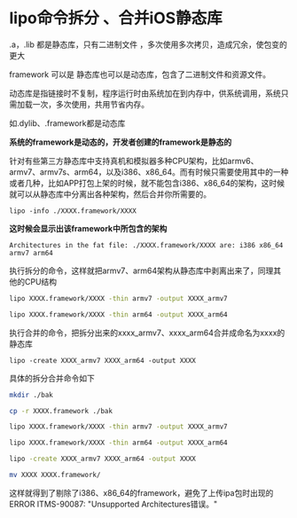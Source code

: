 # **lipo命令拆分 、合并iOS静态库**



.a，.lib 都是静态库，只有二进制文件 ，多次使用多次拷贝，造成冗余，使包变的更大

framework 可以是 静态库也可以是动态库，包含了二进制文件和资源文件。

动态库是指链接时不复制，程序运行时由系统加在到内存中，供系统调用，系统只需加载一次，多次使用，共用节省内存。

如.dylib、.framework都是动态库

**系统的framework是动态的，开发者创建的framework是静态的**

针对有些第三方静态库中支持真机和模拟器多种CPU架构，比如armv6、armv7、armv7s、arm64，以及i386、x86_64。而有时候只需要使用其中的一种或者几种，比如APP打包上架的时候，就不能包含i386、x86_64的架构，这时候就可以从静态库中分离出各种架构，然后合并你所需要的。

`lipo -info ./XXXX.framework/XXXX`

**这时候会显示出该framework中所包含的架构**

`Architectures in the fat file: ./XXXX.framework/XXXX are: i386 x86_64 armv7 arm64`

执行拆分的命令，这样就把armv7、arm64架构从静态库中剥离出来了，同理其他的CPU结构



```sh
lipo XXXX.framework/XXXX -thin armv7 -output XXXX_armv7 

lipo XXXX.framework/XXXX -thin arm64 -output XXXX_arm64

```

执行合并的命令，把拆分出来的xxxx_armv7、xxxx_arm64合并成命名为xxxx的静态库

`lipo -create XXXX_armv7 XXXX_arm64 -output XXXX`

具体的拆分合并命令如下

```sh
mkdir ./bak

cp -r XXXX.framework ./bak

lipo XXXX.framework/XXXX -thin armv7 -output XXXX_armv7

lipo XXXX.framework/XXXX -thin arm64 -output XXXX_arm64

lipo -create XXXX_armv7 XXXX_arm64 -output XXXX

mv XXXX XXXX.framework/
```



这样就得到了剔除了i386、x86_64的framework，避免了上传ipa包时出现的ERROR ITMS-90087: "Unsupported Architectures错误。"